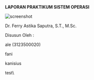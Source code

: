 ﻿**LAPORAN PRAKTIKUM
SISTEM OPERASI**

![screenshot](1.png)



Dr. Ferry Astika Saputra, S.T., M.Sc.



Disusun Oleh :

ale (3123500020)

fani

kanisius

test\


